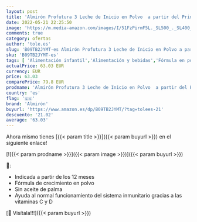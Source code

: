 ```yaml
---
layout: post
title: 'Almirón Profutura 3 Leche de Inicio en Polvo  a partir del Primer Día  800 g  Paquete de 4   Total 3.2 kg  Versión actualizada'
date: 2022-05-21 22:25:50
image: 'https://m.media-amazon.com/images/I/51FzPirmF5L._SL500_._SL400_.jpg'
comments: true
category: ofertas
author: 'tole.es'
slug: 'B09TB2JYMT-es Almirón Profutura 3 Leche de Inicio en Polvo a partir del...'
sku: 'B09TB2JYMT-es'
tags: [ 'Alimentación infantil','Alimentación y bebidas','Fórmula en polvo para bebés','Fórmula para bebés y niños pequeños','almirón','🇪🇸', ]
actualPrice: 63.03 EUR
currency: EUR
price: 63.03
comparePrice: 79.8 EUR
prodname: 'Almirón Profutura 3 Leche de Inicio en Polvo  a partir del Primer Día  800 g  Paquete de 4   Total 3.2 kg  Versión actualizada'
country: 'es'
flag: '🇪🇸'
brand: 'Almirón'
buyurl: 'https://www.amazon.es/dp/B09TB2JYMT/?tag=tolees-21'
descuento: '21.02'
average: '63.03'
---
```


Ahora mismo tienes [{{< param title >}}]({{< param buyurl >}}) en el siguiente enlace!

[![{{< param prodname >}}]({{< param image >}})]({{< param buyurl >}})

🔎:

- Indicada a partir de los 12 meses
- Fórmula de crecimiento en polvo
- Sin aceite de palma
- Ayuda al normal funcionamiento del sistema inmunitario gracias a las vitaminas C y D

[🛒 Visítala!!!]({{< param buyurl >}})
